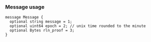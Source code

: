 ### Message usage

```
message Message {
  optional string message = 1;
  optional uint64 epoch = 2; // unix time rounded to the minute
  optional Bytes rln_proof = 3;
}
```